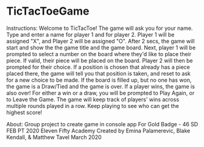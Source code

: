 # TicTacToeGame
Instructions:
Welcome to TicTacToe!
The game will ask you for your name. Type and enter a name for player 1 and for player 2.
Player 1 will be assigned "X", and Player 2 will be assigned "O".
After 2 secs, the game will start and show the the game title and the game board.
Next, player 1 will be prompted to select a number on the board where they'd like to place their piece.
If valid, their piece will be placed on the board. 
Player 2 will then be prompted for their choice.
If a position is chosen that already has a piece placed there, the game will tell you that position is taken, and reset to ask for a new choice to be made.
If the board is filled up, but no one has won, the game is a Draw/Tied and the game is over.
If a player wins, the game is also over! 
For either a win or a draw, you will be prompted to Play Again, or to Leave the Game.
The game will keep track of players' wins across multiple rounds played in a row. Keep playing to see who can get the highest score!

About:
Group project to create game in console app 
For Gold Badge - 46 SD FEB PT 2020
Eleven Fifty Academy
Created by Emina Palamerevic, Blake Kendall, & Matthew Tavel
March 2020
